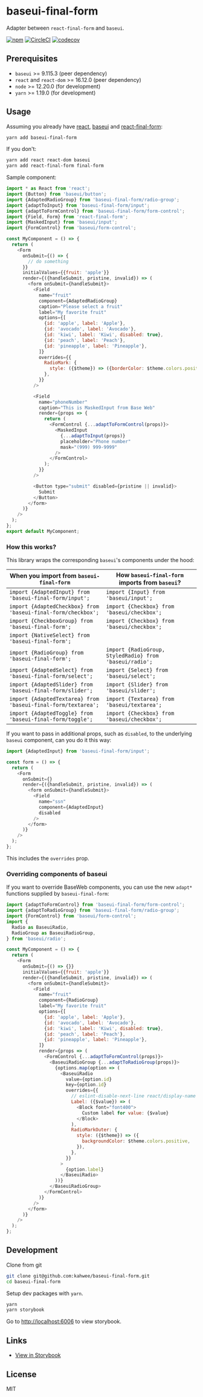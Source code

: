 # baseui-final-form

Adapter between `react-final-form` and `baseui`.

[![npm](https://img.shields.io/npm/v/baseui-final-form.svg)](https://www.npmjs.com/package/baseui-final-form)
[![CircleCI](https://circleci.com/gh/kahwee/baseui-final-form.svg?style=svg)](https://circleci.com/gh/kahwee/baseui-final-form)
[![codecov](https://codecov.io/gh/kahwee/baseui-final-form/branch/master/graph/badge.svg)](https://codecov.io/gh/kahwee/baseui-final-form)

## Prerequisites

- `baseui` >= 9.115.3 (peer dependency)
- `react` and `react-dom` >= 16.12.0 (peer dependency)
- `node` >= 12.20.0 (for development)
- `yarn` >= 1.19.0 (for development)

## Usage

Assuming you already have [react](https://reactjs.org/), [baseui](https://github.com/uber-web/baseui) and [react-final-form](https://github.com/final-form/react-final-form):

```sh
yarn add baseui-final-form
```

If you don't:

```sh
yarn add react react-dom baseui
yarn add react-final-form final-form
```

Sample component:

```javascript
import * as React from 'react';
import {Button} from 'baseui/button';
import {AdaptedRadioGroup} from 'baseui-final-form/radio-group';
import {adaptToInput} from 'baseui-final-form/input';
import {adaptToFormControl} from 'baseui-final-form/form-control';
import {Field, Form} from 'react-final-form';
import {MaskedInput} from 'baseui/input';
import {FormControl} from 'baseui/form-control';

const MyComponent = () => {
  return (
    <Form
      onSubmit={() => {
        // do something
      }}
      initialValues={{fruit: 'apple'}}
      render={({handleSubmit, pristine, invalid}) => (
        <form onSubmit={handleSubmit}>
          <Field
            name="fruit"
            component={AdaptedRadioGroup}
            caption="Please select a fruit"
            label="My favorite fruit"
            options={[
              {id: 'apple', label: 'Apple'},
              {id: 'avocado', label: 'Avocado'},
              {id: 'kiwi', label: 'Kiwi', disabled: true},
              {id: 'peach', label: 'Peach'},
              {id: 'pineapple', label: 'Pineapple'},
            ]}
            overrides={{
              RadioMark: {
                style: ({$theme}) => ({borderColor: $theme.colors.positive}),
              },
            }}
          />

          <Field
            name="phoneNumber"
            caption="This is MaskedInput from Base Web"
            render={props => {
              return (
                <FormControl {...adaptToFormControl(props)}>
                  <MaskedInput
                    {...adaptToInput(props)}
                    placeholder="Phone number"
                    mask="(999) 999-9999"
                  />
                </FormControl>
              );
            }}
          />

          <Button type="submit" disabled={pristine || invalid}>
            Submit
          </Button>
        </form>
      )}
    />
  );
};
export default MyComponent;
```

### How this works?

This library wraps the corresponding `baseui`'s components under the hood:

| When you import from `baseui-final-form`                      | How `baseui-final-form` imports from `baseui`?          |
| ------------------------------------------------------------- | ------------------------------------------------------- |
| `import {AdaptedInput} from 'baseui-final-form/input';`       | `import {Input} from 'baseui/input';`                   |
| `import {AdaptedCheckbox} from 'baseui-final-form/checkbox';` | `import {Checkbox} from 'baseui/checkbox';`             |
| `import {CheckboxGroup} from 'baseui-final-form';`            | `import {Checkbox} from 'baseui/checkbox';`             |
| `import {NativeSelect} from 'baseui-final-form';`             |                                                         |
| `import {RadioGroup} from 'baseui-final-form';`               | `import {RadioGroup, StyledRadio} from 'baseui/radio';` |
| `import {AdaptedSelect} from 'baseui-final-form/select';`     | `import {Select} from 'baseui/select';`                 |
| `import {AdaptedSlider} from 'baseui-final-form/slider';`     | `import {Slider} from 'baseui/slider';`                 |
| `import {AdaptedTextarea} from 'baseui-final-form/textarea';` | `import {Textarea} from 'baseui/textarea';`             |
| `import {AdaptedToggle} from 'baseui-final-form/toggle';`     | `import {Checkbox} from 'baseui/checkbox';`             |

If you want to pass in additional props, such as `disabled`, to the underlying `baseui` component, can you do it this way:

```js
import {AdaptedInput} from 'baseui-final-form/input';

const form = () => {
  return (
    <Form
      onSubmit={}
      render={({handleSubmit, pristine, invalid}) => (
        <form onSubmit={handleSubmit}>
          <Field
            name="ssn"
            component={AdaptedInput}
            disabled
          />
        </form>
      )}
    />
  );
};
```

This includes the `overrides` prop.

### Overriding components of baseui

If you want to override BaseWeb components, you can use the new `adapt*` functions supplied by `baseui-final-form`:

```javascript
import {adaptToFormControl} from 'baseui-final-form/form-control';
import {adaptToRadioGroup} from 'baseui-final-form/radio-group';
import {FormControl} from 'baseui/form-control';
import {
  Radio as BaseuiRadio,
  RadioGroup as BaseuiRadioGroup,
} from 'baseui/radio';

const MyComponent = () => {
  return (
    <Form
      onSubmit={() => {}}
      initialValues={{fruit: 'apple'}}
      render={({handleSubmit, pristine, invalid}) => (
        <form onSubmit={handleSubmit}>
          <Field
            name="fruit"
            component={RadioGroup}
            label="My favorite fruit"
            options={[
              {id: 'apple', label: 'Apple'},
              {id: 'avocado', label: 'Avocado'},
              {id: 'kiwi', label: 'Kiwi', disabled: true},
              {id: 'peach', label: 'Peach'},
              {id: 'pineapple', label: 'Pineapple'},
            ]}
            render={props => (
              <FormControl {...adaptToFormControl(props)}>
                <BaseuiRadioGroup {...adaptToRadioGroup(props)}>
                  {options.map(option => (
                    <BaseuiRadio
                      value={option.id}
                      key={option.id}
                      overrides={{
                        // eslint-disable-next-line react/display-name
                        Label: ({$value}) => (
                          <Block font="font400">
                            Custom label for value: {$value}
                          </Block>
                        ),
                        RadioMarkOuter: {
                          style: ({$theme}) => ({
                            backgroundColor: $theme.colors.positive,
                          }),
                        },
                      }}
                    >
                      {option.label}
                    </BaseuiRadio>
                  ))}
                </BaseuiRadioGroup>
              </FormControl>
            )}
          />
        </form>
      )}
    />
  );
};
```

## Development

Clone from git

```sh
git clone git@github.com:kahwee/baseui-final-form.git
cd baseui-final-form
```

Setup dev packages with `yarn`.

```sh
yarn
yarn storybook
```

Go to [http://localhost:6006](http://localhost:6006) to view storybook.

## Links

- [View in Storybook](https://baseui-final-form.netlify.com)

## License

MIT
